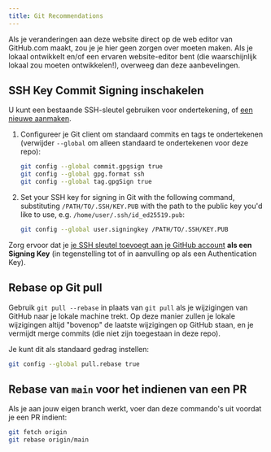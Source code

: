```yaml
---
title: Git Recommendations
---
```


Als je veranderingen aan deze website direct op de web editor van GitHub.com maakt, zou je je hier geen zorgen over moeten maken. Als je lokaal ontwikkelt en/of een ervaren website-editor bent (die waarschijnlijk lokaal zou moeten ontwikkelen!), overweeg dan deze aanbevelingen.

## SSH Key Commit Signing inschakelen

U kunt een bestaande SSH-sleutel gebruiken voor ondertekening, of [een nieuwe aanmaken](https://docs.github.com/en/authentication/connecting-to-github-with-ssh/generating-a-new-ssh-key-and-adding-it-to-the-ssh-agent).

1. Configureer je Git client om standaard commits en tags te ondertekenen (verwijder `--global` om alleen standaard te ondertekenen voor deze repo):

    ```bash
    git config --global commit.gpgsign true
    git config --global gpg.format ssh
    git config --global tag.gpgSign true
    ```

2. Set your SSH key for signing in Git with the following command, substituting `/PATH/TO/.SSH/KEY.PUB` with the path to the public key you'd like to use, e.g. `/home/user/.ssh/id_ed25519.pub`:

    ```bash
    git config --global user.signingkey /PATH/TO/.SSH/KEY.PUB
    ```

Zorg ervoor dat je [je SSH sleutel toevoegt aan je GitHub account](https://docs.github.com/en/authentication/connecting-to-github-with-ssh/adding-a-new-ssh-key-to-your-github-account#adding-a-new-ssh-key-to-your-account) **als een Signing Key** (in tegenstelling tot of in aanvulling op als een Authentication Key).

## Rebase op Git pull

Gebruik `git pull --rebase` in plaats van `git pull` als je wijzigingen van GitHub naar je lokale machine trekt. Op deze manier zullen je lokale wijzigingen altijd "bovenop" de laatste wijzigingen op GitHub staan, en je vermijdt merge commits (die niet zijn toegestaan in deze repo).

Je kunt dit als standaard gedrag instellen:

```bash
git config --global pull.rebase true
```

## Rebase van `main` voor het indienen van een PR

Als je aan jouw eigen branch werkt, voer dan deze commando's uit voordat je een PR indient:

```bash
git fetch origin
git rebase origin/main
```

